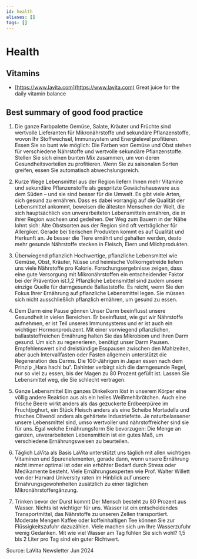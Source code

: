 ```yaml
---
id: health
aliases: []
tags: []
---
```


# Health

## Vitamins

- [https://www.lavita.com](https://www.lavita.com) Great juice for the daily vitamin balance

## Best summary of good food practice

1. Die ganze Farbpalette
Gemüse, Salate, Kräuter und Früchte sind wertvolle Lieferanten für Mikronährstoffe und sekundäre Pflanzenstoffe, wovon Ihr Stoffwechsel, Immunsystem und Energielevel profitieren.
Essen Sie so bunt wie möglich: Die Farben von Gemüse und Obst stehen für verschiedene Nährstoffe und wertvolle sekundäre Pflanzenstoffe. Stellen Sie sich einen bunten Mix zusammen, um von deren Gesundheitsvorteilen zu profitieren.
Wenn Sie zu saisonalen Sorten greifen, essen Sie automatisch abwechslungsreich.

2. Kurze Wege
Lebensmittel aus der Region liefern Ihnen mehr Vitamine und sekundäre Pflanzenstoffe als gespritzte Gewächshausware aus dem Süden – und sie sind besser für die Umwelt.
Es gibt viele Arten, sich gesund zu ernähren. Dass es dabei vorrangig auf die Qualität der Lebensmittel ankommt, beweisen die ältesten Menschen der Welt, die sich hauptsächlich von unverarbeiteten Lebensmitteln ernähren, die in ihrer Region wachsen und gedeihen.
Der Weg zum Bauern in der Nähe lohnt sich: Alte Obstsorten aus der Region sind oft verträglicher für Allergiker.
Gerade bei tierischen Produkten kommt es auf Qualität und Herkunft an. Je besser die Tiere ernährt und gehalten werden, desto mehr gesunde Nährstoffe stecken in Fleisch, Eiern und Milchprodukten.

3. Überwiegend pflanzlich
Hochwertige, pflanzliche Lebensmittel wie Gemüse, Obst, Kräuter, Nüsse und heimische Vollkorngetreide liefern uns viele Nährstoffe pro Kalorie.
Forschungsergebnisse zeigen, dass eine gute Versorgung mit Mikronährstoffen ein entscheidender Faktor bei der Prävention ist.1,2
Pflanzliche Lebensmittel sind zudem unsere einzige Quelle für darmgesunde Ballaststoffe.
Es reicht, wenn Sie den Fokus Ihrer Ernährung auf pflanzliche Lebensmittel legen. Sie müssen sich nicht ausschließlich pflanzlich ernähren, um gesund zu essen.

4. Dem Darm eine Pause gönnen
Unser Darm beeinflusst unsere Gesundheit in vielen Bereichen. Er beeinflusst, wie gut wir Nährstoffe aufnehmen, er ist Teil unseres Immunsystems und er ist auch ein wichtiger Hormonproduzent.
Mit einer vorwiegend pflanzlichen, ballaststoffreichen Ernährung halten Sie das Mikrobiom und Ihren Darm gesund.
Um sich zu regenerieren, benötigt unser Darm Pausen. Empfehlenswert sind dreistündige Esspausen zwischen den Mahlzeiten, aber auch Intervallfasten oder Fasten allgemein unterstützt die Regeneration des Darms.
Die 100-Jährigen in Japan essen nach dem Prinzip „Hara hachi bu“. Dahinter verbirgt sich die darmgesunde Regel, nur so viel zu essen, bis der Magen zu 80 Prozent gefüllt ist.
Lassen Sie Lebensmittel weg, die Sie schlecht vertragen.

5. Ganze Lebensmittel
Ein ganzes Dinkelkorn löst in unserem Körper eine völlig andere Reaktion aus als ein helles Weißmehlbrötchen. Auch eine frische Beere wirkt anders als das gezuckerte Erdbeerpüree im Fruchtjoghurt, ein Stück Fleisch anders als eine Scheibe Mortadella und frisches Olivenöl anders als gehärtete Industriefette.
Je naturbelassener unsere Lebensmittel sind, umso wertvoller und nährstoffreicher sind sie für uns.
Egal welche Ernährungsform Sie bevorzugen: Die Menge an ganzen, unverarbeiteten Lebensmitteln ist ein gutes Maß, um verschiedene Ernährungsweisen zu beurteilen.

6. Täglich LaVita als Basis
LaVita unterstützt uns täglich mit allen wichtigen Vitaminen und Spurenelementen, gerade dann, wenn unsere Ernährung nicht immer optimal ist oder ein erhöhter Bedarf durch Stress oder Medikamente besteht.
Viele Ernährungsexperten wie Prof. Walter Willett von der Harvard University raten im Hinblick auf unsere Ernährungsgewohnheiten zusätzlich zu einer täglichen Mikronährstoffergänzung.

7. Trinken bevor der Durst kommt
Der Mensch besteht zu 80 Prozent aus Wasser. Nichts ist wichtiger für uns.
Wasser ist ein entscheidendes Transportmittel, das Nährstoffe zu unseren Zellen transportiert.
Moderate Mengen Kaffee oder koffeinhaltigen Tee können Sie zur Flüssigkeitszufuhr dazuzählen.
Viele machen sich um Ihre Wasserzufuhr wenig Gedanken. Mit wie viel Wasser am Tag fühlen Sie sich wohl? 1,5 bis 2 Liter pro Tag sind ein guter Richtwert.

Source: LaVita Newsletter Jun 2024
